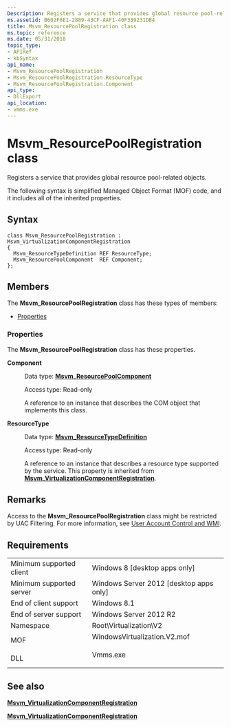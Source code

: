```yaml
---
Description: Registers a service that provides global resource pool-related objects.
ms.assetid: B602F6E1-2889-43CF-AAF1-40F339231DB4
title: Msvm_ResourcePoolRegistration class
ms.topic: reference
ms.date: 05/31/2018
topic_type: 
- APIRef
- kbSyntax
api_name: 
- Msvm_ResourcePoolRegistration
- Msvm_ResourcePoolRegistration.ResourceType
- Msvm_ResourcePoolRegistration.Component
api_type: 
- DllExport
api_location: 
- vmms.exe
---
```


# Msvm\_ResourcePoolRegistration class

Registers a service that provides global resource pool-related objects.

The following syntax is simplified Managed Object Format (MOF) code, and it includes all of the inherited properties.

## Syntax

``` syntax
class Msvm_ResourcePoolRegistration : Msvm_VirtualizationComponentRegistration
{
  Msvm_ResourceTypeDefinition REF ResourceType;
  Msvm_ResourcePoolComponent  REF Component;
};
```

## Members

The **Msvm\_ResourcePoolRegistration** class has these types of members:

-   [Properties](#properties)

### Properties

The **Msvm\_ResourcePoolRegistration** class has these properties.

<dl> <dt>

**Component**
</dt> <dd> <dl> <dt>

Data type: **[**Msvm\_ResourcePoolComponent**](msvm-resourcepoolcomponent.md)**
</dt> <dt>

Access type: Read-only
</dt> </dl>

A reference to an instance that describes the COM object that implements this class.

</dd> <dt>

**ResourceType**
</dt> <dd> <dl> <dt>

Data type: **[**Msvm\_ResourceTypeDefinition**](msvm-resourcetypedefinition.md)**
</dt> <dt>

Access type: Read-only
</dt> </dl>

A reference to an instance that describes a resource type supported by the service. This property is inherited from [**Msvm\_VirtualizationComponentRegistration**](msvm-virtualizationcomponentregistration.md).

</dd> </dl>

## Remarks

Access to the **Msvm\_ResourcePoolRegistration** class might be restricted by UAC Filtering. For more information, see [User Account Control and WMI](https://docs.microsoft.com/windows/desktop/WmiSdk/user-account-control-and-wmi).

## Requirements



|                                     |                                                                                                         |
|-------------------------------------|---------------------------------------------------------------------------------------------------------|
| Minimum supported client<br/> | Windows 8 \[desktop apps only\]<br/>                                                              |
| Minimum supported server<br/> | Windows Server 2012 \[desktop apps only\]<br/>                                                    |
| End of client support<br/>    | Windows 8.1<br/>                                                                                  |
| End of server support<br/>    | Windows Server 2012 R2<br/>                                                                       |
| Namespace<br/>                | Root\\Virtualization\\V2<br/>                                                                     |
| MOF<br/>                      | <dl> <dt>WindowsVirtualization.V2.mof</dt> </dl> |
| DLL<br/>                      | <dl> <dt>Vmms.exe</dt> </dl>                     |



## See also

<dl> <dt>

[**Msvm\_VirtualizationComponentRegistration**](https://docs.microsoft.com/windows/desktop/HyperV_v2/msvm-virtualizationcomponentregistration)
</dt> <dt>

[**Msvm\_VirtualizationComponentRegistration**](msvm-virtualizationcomponentregistration.md)
</dt> </dl>

 

 




